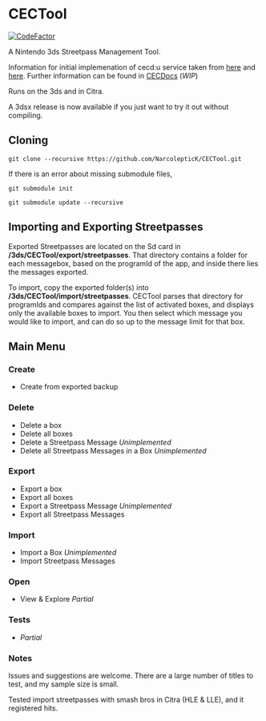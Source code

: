 # CECTool
[![CodeFactor](https://www.codefactor.io/repository/github/narcoleptick/cectool/badge)](https://www.codefactor.io/repository/github/narcoleptick/cectool)

A Nintendo 3ds Streetpass Management Tool.

Information for initial implemenation of cecd:u service taken from [here](https://www.3dbrew.org/wiki/CECD_Services) and [here](https://gist.github.com/wwylele/29a8caa6f5e5a7d88a00bedae90472ed). Further information can be found in [CECDocs](https://github.com/NarcolepticK/CECDocs) (*WIP*)

Runs on the 3ds and in Citra.

A 3dsx release is now available if you just want to try it out without compiling.

## Cloning
`git clone --recursive https://github.com/NarcolepticK/CECTool.git`

If there is an error about missing submodule files,

`git submodule init`

`git submodule update --recursive`

## Importing and Exporting Streetpasses
Exported Streetpasses are located on the Sd card in **/3ds/CECTool/export/streetpasses**. That directory contains a folder for each messagebox, based on the programId of the app, and inside there lies the messages exported.

To import, copy the exported folder(s) into **/3ds/CECTool/import/streetpasses**. CECTool parses that directory for programIds and compares against the list of activated boxes, and displays only the available boxes to import. You then select which message you would like to import, and can do so up to the message limit for that box.

## Main Menu
### Create
-   Create from exported backup
### Delete
-   Delete a box
-   Delete all boxes
-   Delete a Streetpass Message *Unimplemented*
-   Delete all Streetpass Messages in a Box *Unimplemented*
### Export
-   Export a box
-   Export all boxes
-   Export a Streetpass Message *Unimplemented*
-   Export all Streetpass Messages
### Import
-   Import a Box *Unimplemented*
-   Import Streetpass Messages
### Open
-   View & Explore *Partial*
### Tests
-   *Partial*

### Notes
Issues and suggestions are welcome. There are a large number of titles to test, and my sample size is small.

Tested import streetpasses with smash bros in Citra (HLE & LLE), and it registered hits.
